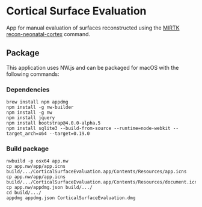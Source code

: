 Cortical Surface Evaluation
===========================

App for manual evaluation of surfaces reconstructed
using the [MIRTK](https://mirtk.github.io)
[recon-neonatal-cortex](https://github.com/MIRTK/Deformable/blob/add-recon-neonatal-cortex/tools/recon-neonatal-cortex.py)
command.

## Package

This application uses NW.js and can be packaged for macOS with the following commands:

### Dependencies

```
brew install npm appdmg
npm install -g nw-builder
npm install -g nw
npm install jquery
npm install bootstrap@4.0.0-alpha.5
npm install sqlite3 --build-from-source --runtime=node-webkit --target_arch=x64 --target=0.19.0
```

### Build package

```
nwbuild -p osx64 app.nw
cp app.nw/app/app.icns build/.../CorticalSurfaceEvaluation.app/Contents/Resources/app.icns
cp app.nw/app/app.icns build/.../CorticalSurfaceEvaluation.app/Contents/Resources/document.icns
cp app.nw/appdmg.json build/.../
cd build/.../
appdmg appdmg.json CorticalSurfaceEvaluation.dmg
```
